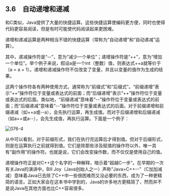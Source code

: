 ## 3.6　自动递增和递减

和C类似，Java提供了大量的快捷运算。这些快捷运算使编码更方便，同时也使得代码更容易阅读，但是有时可能使代码阅读起来更困难。

递增和递减运算是两种相当不错的快捷运算（常称为“自动递增”和“自动递减”运算）。

其中，递减操作符是“--”，意为“减少一个单位”；递增操作符是“++”，意为“增加一个单位”。举个例子来说，假设a是一个int（整数）值，则表达式++a就等价于（a = a + 1）。递增和递减操作符不仅改变了变量，并且以变量的值作为生成的结果。

这两个操作符各有两种使用方式，通常称为“前缀式”和“后缀式”。“前缀递增”表示“++”操作符位于变量或表达式的前面；而“后缀递增”表示“++”操作符位于变量或表达式的后面。类似地，“前缀递减”意味着“--”操作符位于变量或表达式的前面；而“后缀递减”意味着“--”操作符位于变量或表达式的后面。对于前缀递增和前缀递减（如++a或--a），会先执行运算，再生成值。而对于后缀递增和后缀递减（如a++或a--），会先生成值，再执行运算。下面是一个例子：

![076-4](../Images/image02663.jpeg)

从中可以看到，对于前缀形式，我们在执行完运算后才得到值。但对于后缀形式，则是在运算执行之前就得到值。它们是除那些涉及赋值的操作符以外，唯一具有“副作用”的操作符。也就是说，它们会改变操作数，而不仅仅是使用自己的值。

递增操作符正是对C++这个名字的一种解释，暗示着“超越C一步”。在早期的一次有关Java的演讲中，Bill Joy（Java创始人之一）声称“Java=C++--”（C加加减减）意味着Java已去除了C++中一些很困难而又没必要的东西，成为了一种更精简的语言。正如大家会在这本书中学到的，Java的许多地方更精简了，然而并不是说Java在其他方面也比C++容易很多。